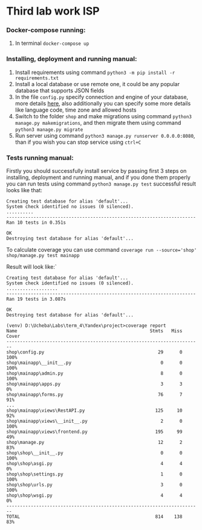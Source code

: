 # Third lab work ISP

### Docker-compose running:

1. In terminal `docker-compose up`

### Installing, deployment and running manual:

1. Install requirements using command `python3 -m pip install -r requirements.txt`
2. Install a local database or use remote one, it could be any popular database that supports JSON fields
3. In the file `config.py` specify connection and engine of your database, more
   details [here](https://docs.djangoproject.com/en/3.1/ref/settings/#databases), also additionally you can specify some
   more details like language code, time zone and allowed hosts
4. Switch to the folder `shop` and make migrations using command `python3 manage.py makemigrations`, and then migrate
   them using command `python3 manage.py migrate`
5. Run server using command `python3 manage.py runserver 0.0.0.0:8080`, than if you wish you can stop service
   using `ctrl+C`

### Tests running manual:

Firstly you should successfully install service by passing first 3 steps on installing, deployment and running manual,
and if you done them properly you can run tests using command `python3 manage.py test` successful result looks like
that:

```commandline
Creating test database for alias 'default'...
System check identified no issues (0 silenced).
..........
----------------------------------------------------------------------
Ran 10 tests in 0.351s

OK
Destroying test database for alias 'default'...
```

To calculate coverage you can use command `coverage run --source='shop' shop/manage.py test mainapp`

Result will look like:`

```commandline
Creating test database for alias 'default'...
System check identified no issues (0 silenced).
...................
----------------------------------------------------------------------
Ran 19 tests in 3.087s

OK
Destroying test database for alias 'default'...

(venv) D:\Ucheba\Labs\term_4\Yandex\project>coverage report
Name                                                 Stmts   Miss  Cover
------------------------------------------------------------------------
shop\config.py                                          29      0   100%
shop\mainapp\__init__.py                                 0      0   100%
shop\mainapp\admin.py                                    8      0   100%
shop\mainapp\apps.py                                     3      3     0%
shop\mainapp\forms.py                                   76      7    91%
...
shop\mainapp\views\RestAPI.py                          125     10    92%
shop\mainapp\views\__init__.py                           2      0   100%
shop\mainapp\views\frontend.py                         195     99    49%
shop\manage.py                                          12      2    83%
shop\shop\__init__.py                                    0      0   100%
shop\shop\asgi.py                                        4      4     0%
shop\shop\settings.py                                    1      0   100%
shop\shop\urls.py                                        3      0   100%
shop\shop\wsgi.py                                        4      4     0%
------------------------------------------------------------------------
TOTAL                                                  814    138    83%

```


